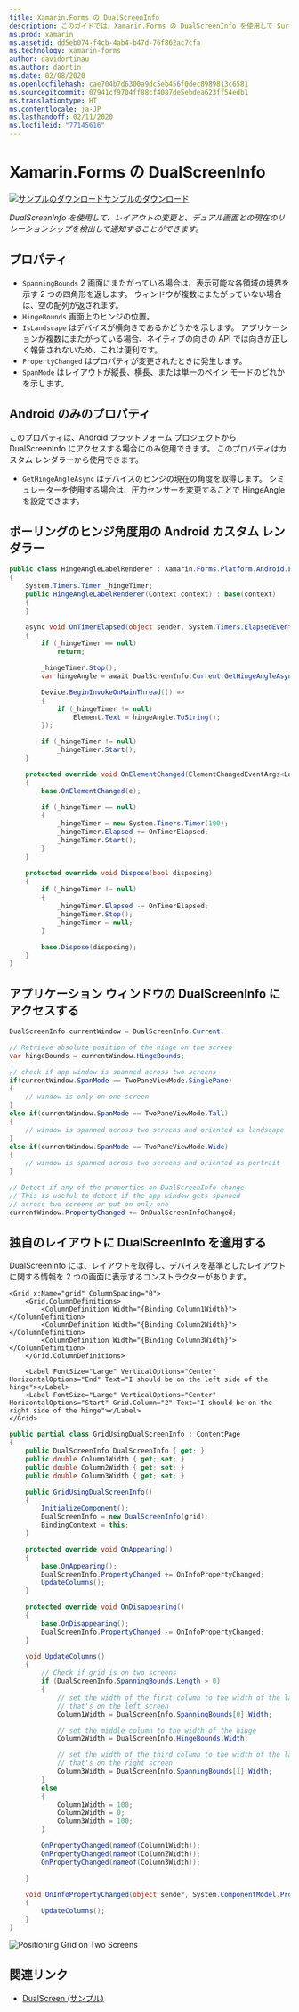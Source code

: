 ```yaml
---
title: Xamarin.Forms の DualScreenInfo
description: このガイドでは、Xamarin.Forms の DualScreenInfo を使用して Surface Duo や Surface Neo などのデュアル画面デバイスのアプリ エクスペリエンスを最適化する方法について説明します。
ms.prod: xamarin
ms.assetid: dd5eb074-f4cb-4ab4-b47d-76f862ac7cfa
ms.technology: xamarin-forms
author: davidortinau
ms.author: daortin
ms.date: 02/08/2020
ms.openlocfilehash: cae704b7d6300a9dc5eb456f0dec8989813c6581
ms.sourcegitcommit: 07941cf9704ff88cf4087de5ebdea623ff54edb1
ms.translationtype: HT
ms.contentlocale: ja-JP
ms.lasthandoff: 02/11/2020
ms.locfileid: "77145616"
---
```

# <a name="xamarinforms-dualscreeninfo"></a>Xamarin.Forms の DualScreenInfo

[![サンプルのダウンロード](~/media/shared/download.png)サンプルのダウンロード](https://github.com/xamarin/xamarin-forms-samples/tree/pre-release/UserInterface/DualScreenDemos)

_DualScreenInfo を使用して、レイアウトの変更と、デュアル画面との現在のリレーションシップを検出して通知することができます。_

## <a name="properties"></a>プロパティ

- `SpanningBounds` 2 画面にまたがっている場合は、表示可能な各領域の境界を示す 2 つの四角形を返します。 ウィンドウが複数にまたがっていない場合は、空の配列が返されます。
- `HingeBounds` 画面上のヒンジの位置。
- `IsLandscape` はデバイスが横向きであるかどうかを示します。 アプリケーションが複数にまたがっている場合、ネイティブの向きの API では向きが正しく報告されないため、これは便利です。
- `PropertyChanged` はプロパティが変更されたときに発生します。
- `SpanMode` はレイアウトが縦長、横長、または単一のペイン モードのどれかを示します。

## <a name="android-only-property"></a>Android のみのプロパティ

このプロパティは、Android プラットフォーム プロジェクトから DualScreenInfo にアクセスする場合にのみ使用できます。
このプロパティはカスタム レンダラーから使用できます。

- `GetHingeAngleAsync` はデバイスのヒンジの現在の角度を取得します。 シミュレーターを使用する場合は、圧力センサーを変更することで HingeAngle を設定できます。

## <a name="android-custom-renderer-for-polling-hinge-angle"></a>ポーリングのヒンジ角度用の Android カスタム レンダラー

```csharp
public class HingeAngleLabelRenderer : Xamarin.Forms.Platform.Android.FastRenderers.LabelRenderer
{
    System.Timers.Timer _hingeTimer;
    public HingeAngleLabelRenderer(Context context) : base(context)
    {
    }

    async void OnTimerElapsed(object sender, System.Timers.ElapsedEventArgs e)
    {
        if (_hingeTimer == null)
            return;

        _hingeTimer.Stop();
        var hingeAngle = await DualScreenInfo.Current.GetHingeAngleAsync();

        Device.BeginInvokeOnMainThread(() =>
        {
            if (_hingeTimer != null)
                Element.Text = hingeAngle.ToString();
        });

        if (_hingeTimer != null)
            _hingeTimer.Start();
    }

    protected override void OnElementChanged(ElementChangedEventArgs<Label> e)
    {
        base.OnElementChanged(e);

        if (_hingeTimer == null)
        {
            _hingeTimer = new System.Timers.Timer(100);
            _hingeTimer.Elapsed += OnTimerElapsed;
            _hingeTimer.Start();
        }
    }

    protected override void Dispose(bool disposing)
    {
        if (_hingeTimer != null)
        {
            _hingeTimer.Elapsed -= OnTimerElapsed;
            _hingeTimer.Stop();
            _hingeTimer = null;
        }

        base.Dispose(disposing);
    }
}
```

## <a name="access-dualscreeninfo-for-application-window"></a>アプリケーション ウィンドウの DualScreenInfo にアクセスする

```csharp
DualScreenInfo currentWindow = DualScreenInfo.Current;

// Retrieve absolute position of the hinge on the screen
var hingeBounds = currentWindow.HingeBounds;

// check if app window is spanned across two screens
if(currentWindow.SpanMode == TwoPaneViewMode.SinglePane)
{
    // window is only on one screen
}
else if(currentWindow.SpanMode == TwoPaneViewMode.Tall)
{
    // window is spanned across two screens and oriented as landscape
}
else if(currentWindow.SpanMode == TwoPaneViewMode.Wide)
{
    // window is spanned across two screens and oriented as portrait
}

// Detect if any of the properties on DualScreenInfo change.
// This is useful to detect if the app window gets spanned
// across two screens or put on only one  
currentWindow.PropertyChanged += OnDualScreenInfoChanged;
```

## <a name="apply-dualscreeninfo-to-your-own-layouts"></a>独自のレイアウトに DualScreenInfo を適用する

DualScreenInfo には、レイアウトを取得し、デバイスを基準としたレイアウトに関する情報を 2 つの画面に表示するコンストラクターがあります。

```xaml
<Grid x:Name="grid" ColumnSpacing="0">
    <Grid.ColumnDefinitions>
        <ColumnDefinition Width="{Binding Column1Width}"></ColumnDefinition>
        <ColumnDefinition Width="{Binding Column2Width}"></ColumnDefinition>
        <ColumnDefinition Width="{Binding Column3Width}"></ColumnDefinition>
    </Grid.ColumnDefinitions>

    <Label FontSize="Large" VerticalOptions="Center" HorizontalOptions="End" Text="I should be on the left side of the hinge"></Label>
    <Label FontSize="Large" VerticalOptions="Center" HorizontalOptions="Start" Grid.Column="2" Text="I should be on the right side of the hinge"></Label>
</Grid>
```

```csharp
public partial class GridUsingDualScreenInfo : ContentPage
{
    public DualScreenInfo DualScreenInfo { get; }
    public double Column1Width { get; set; }
    public double Column2Width { get; set; }
    public double Column3Width { get; set; }

    public GridUsingDualScreenInfo()
    {
        InitializeComponent();
        DualScreenInfo = new DualScreenInfo(grid);
        BindingContext = this;
    }

    protected override void OnAppearing()
    {
        base.OnAppearing();
        DualScreenInfo.PropertyChanged += OnInfoPropertyChanged;
        UpdateColumns();
    }

    protected override void OnDisappearing()
    {
        base.OnDisappearing();
        DualScreenInfo.PropertyChanged -= OnInfoPropertyChanged;
    }

    void UpdateColumns()
    {
        // Check if grid is on two screens
        if (DualScreenInfo.SpanningBounds.Length > 0)
        {
            // set the width of the first column to the width of the layout
            // that's on the left screen
            Column1Width = DualScreenInfo.SpanningBounds[0].Width;

            // set the middle column to the width of the hinge
            Column2Width = DualScreenInfo.HingeBounds.Width;

            // set the width of the third column to the width of the layout
            // that's on the right screen
            Column3Width = DualScreenInfo.SpanningBounds[1].Width;
        }
        else
        {
            Column1Width = 100;
            Column2Width = 0;
            Column3Width = 100;
        }

        OnPropertyChanged(nameof(Column1Width));
        OnPropertyChanged(nameof(Column2Width));
        OnPropertyChanged(nameof(Column3Width));

    }

    void OnInfoPropertyChanged(object sender, System.ComponentModel.PropertyChangedEventArgs e)
    {
        UpdateColumns();
    }
}
```

![](dual-screen-info-images/grid-on-two-screens.png "Positioning Grid on Two Screens")

## <a name="related-links"></a>関連リンク

- [DualScreen (サンプル)](https://github.com/xamarin/xamarin-forms-samples/tree/pre-release/UserInterface/DualScreenDemos)
